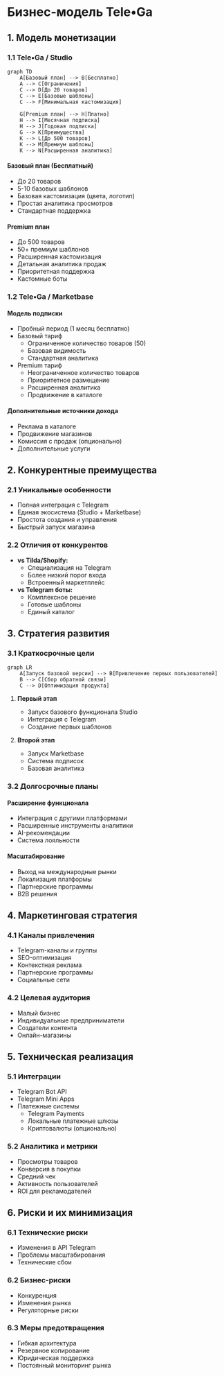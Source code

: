 # Бизнес-модель Tele•Ga

## 1. Модель монетизации

### 1.1 Tele•Ga / Studio
```mermaid
graph TD
    A[Базовый план] --> B[Бесплатно]
    A --> C[Ограничения]
    C --> D[До 20 товаров]
    C --> E[Базовые шаблоны]
    C --> F[Минимальная кастомизация]
    
    G[Premium план] --> H[Платно]
    H --> I[Месячная подписка]
    H --> J[Годовая подписка]
    G --> K[Преимущества]
    K --> L[До 500 товаров]
    K --> M[Премиум шаблоны]
    K --> N[Расширенная аналитика]
```

#### Базовый план (Бесплатный)
- До 20 товаров
- 5-10 базовых шаблонов
- Базовая кастомизация (цвета, логотип)
- Простая аналитика просмотров
- Стандартная поддержка

#### Premium план
- До 500 товаров
- 50+ премиум шаблонов
- Расширенная кастомизация
- Детальная аналитика продаж
- Приоритетная поддержка
- Кастомные боты

### 1.2 Tele•Ga / Marketbase

#### Модель подписки
- Пробный период (1 месяц бесплатно)
- Базовый тариф
  - Ограниченное количество товаров (50)
  - Базовая видимость
  - Стандартная аналитика
- Premium тариф
  - Неограниченное количество товаров
  - Приоритетное размещение
  - Расширенная аналитика
  - Продвижение в каталоге

#### Дополнительные источники дохода
- Реклама в каталоге
- Продвижение магазинов
- Комиссия с продаж (опционально)
- Дополнительные услуги

## 2. Конкурентные преимущества

### 2.1 Уникальные особенности
- Полная интеграция с Telegram
- Единая экосистема (Studio + Marketbase)
- Простота создания и управления
- Быстрый запуск магазина

### 2.2 Отличия от конкурентов
- **vs Tilda/Shopify:**
  - Специализация на Telegram
  - Более низкий порог входа
  - Встроенный маркетплейс
- **vs Telegram боты:**
  - Комплексное решение
  - Готовые шаблоны
  - Единый каталог

## 3. Стратегия развития

### 3.1 Краткосрочные цели
```mermaid
graph LR
    A[Запуск базовой версии] --> B[Привлечение первых пользователей]
    B --> C[Сбор обратной связи]
    C --> D[Оптимизация продукта]
```

1. **Первый этап**
   - Запуск базового функционала Studio
   - Интеграция с Telegram
   - Создание первых шаблонов

2. **Второй этап**
   - Запуск Marketbase
   - Система подписок
   - Базовая аналитика

### 3.2 Долгосрочные планы

#### Расширение функционала
- Интеграция с другими платформами
- Расширенные инструменты аналитики
- AI-рекомендации
- Система лояльности

#### Масштабирование
- Выход на международные рынки
- Локализация платформы
- Партнерские программы
- B2B решения

## 4. Маркетинговая стратегия

### 4.1 Каналы привлечения
- Telegram-каналы и группы
- SEO-оптимизация
- Контекстная реклама
- Партнерские программы
- Социальные сети

### 4.2 Целевая аудитория
- Малый бизнес
- Индивидуальные предприниматели
- Создатели контента
- Онлайн-магазины

## 5. Техническая реализация

### 5.1 Интеграции
- Telegram Bot API
- Telegram Mini Apps
- Платежные системы
  - Telegram Payments
  - Локальные платежные шлюзы
  - Криптовалюты (опционально)

### 5.2 Аналитика и метрики
- Просмотры товаров
- Конверсия в покупки
- Средний чек
- Активность пользователей
- ROI для рекламодателей

## 6. Риски и их минимизация

### 6.1 Технические риски
- Изменения в API Telegram
- Проблемы масштабирования
- Технические сбои

### 6.2 Бизнес-риски
- Конкуренция
- Изменения рынка
- Регуляторные риски

### 6.3 Меры предотвращения
- Гибкая архитектура
- Резервное копирование
- Юридическая поддержка
- Постоянный мониторинг рынка 